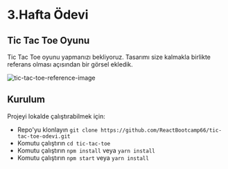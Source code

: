 # 3.Hafta Ödevi

## Tic Tac Toe Oyunu

Tic Tac Toe oyunu yapmanızı bekliyoruz. Tasarımı size kalmakla birlikte referans olması açısından bir görsel ekledik.

![tic-tac-toe-reference-image](image/tic-tac-toe-reference-image.jpg)

## Kurulum

Projeyi lokalde çalıştırabilmek için: 

* Repo'yu klonlayın `git clone https://github.com/ReactBootcamp66/tic-tac-toe-odevi.git`
* Komutu çalıştırın `cd tic-tac-toe`
* Komutu çalıştırın `npm install` veya `yarn install`
* Komutu çalıştırın `npm start` veya `yarn install` 